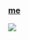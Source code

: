 ### [me](https://thekevinwang.com)

![](https://thekevinwang.com/api/svg?id=thekevinwang)

<!--![](https://pbs.twimg.com/profile_banners/79905213/1552963099/1500x500)-->
